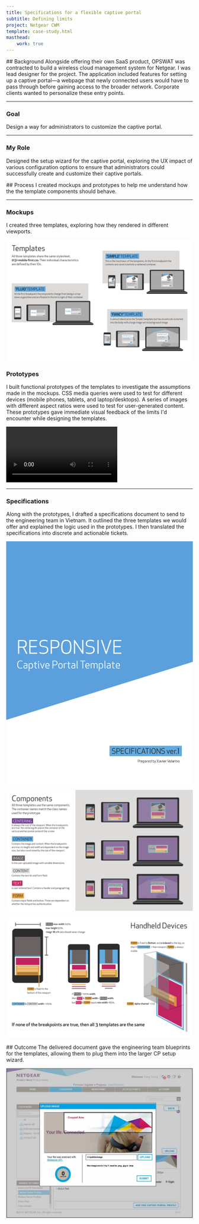 ```yaml
---
title: Specifications for a flexible captive portal
subtitle: Defining limits
project: Netgear CWM
template: case-study.html
masthead:
    work: true
---
```


<section class="subgrid indenter flip-top:kid border-top:3px border-accent:cyan">
## Background 
Alongside offering their own SaaS product, OPSWAT was contracted to build a wireless cloud management system for Netgear. I was lead designer for the project.
The application included features for setting up a captive portal—a webpage that newly connected users would have to pass through before gaining access to the broader network. Corporate clients wanted to personalize these entry points.

--- 

### Goal 
Design a way for administrators to customize the captive portal.

---

### My Role 
Designed the setup wizard for the captive portal, exploring the UX impact of various configuration options to ensure that administrators could successfully create and customize their captive portals.

</section>

<section class="subgrid indenter flip-top:kid border-top:3px border-accent:magenta">
## Process 
I created mockups and prototypes to help me understand how the the template components should behave.

---

### Mockups 
I created three templates, exploring how they rendered in different viewports.

![Page from specifications document showing three options to be offered](../assets/img/netgear-captive-portal-template-variants.png)

### Prototypes 
I built functional prototypes of the templates to investigate the assumptions made in the mockups. CSS media queries were used to test for different devices (mobile phones, tablets, and laptop/desktops). A series of images with different aspect ratios were used to test for user-generated content.
These prototypes gave immediate visual feedback of the limits I'd encounter while designing the templates.

<!--*What is the goal of these points? what is the value of these endeavors? one more sentence to close the loop...*-->

<video class="" autoplay playsinline loop>
  <source src="/assets/video/netgear-captive-portal-prototype.mp4" type="video/mp4">
</video>

---

### Specifications 
Along with the prototypes, I drafted a specifications document to send to the engineering team in Vietnam. It outlined the three templates we would offer and explained the logic used in the prototypes.
I then translated the specifications into discrete and actionable tickets.

![Cover of the specifications document](../assets/img/netgear-captive-portal-specifications-document-cover.png)

![Page from specifications document outlining components used in templates](../assets/img/netgear-captive-portal-components.png)

![Page from specifications document explaining logic used for mobile prototypes](../assets/img/netgear-captive-portal-template-logic-for-mobile.png)

</section> 

<section class="subgrid indenter flip-top:kid border-top:3px border-accent:yellow">
## Outcome 
The delivered document gave the engineering team blueprints for the templates, allowing them to plug them into the larger CP setup wizard.

![Image uploader used in the captive portal customizer](../assets/img/netgear-captive-portal-image-uploader.jpg)

</section>
